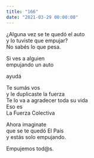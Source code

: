 ```yaml
---
title: "166"
date: "2021-03-29 00:00:00"
---
```


¿Alguna vez se te quedó el auto\
y lo tuviste que empujar?\
No sabés lo que pesa.

Si ves a alguien\
empujando un auto

ayudá

Te sumás vos\
y le duplicaste la fuerza\
Te lo va a agradecer toda su vida\
Eso es\
La Fuerza Colectiva

Ahora imaginate\
que se te quedó El País\
y estás solo empujando.

Empujemos tod@s.
